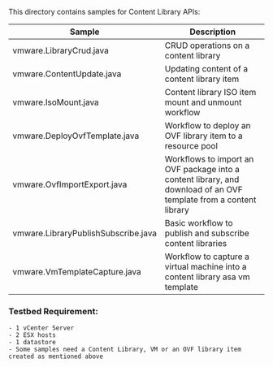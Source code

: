This directory contains samples for Content Library APIs:

Sample                                                                      | Description
----------------------------------------------------------------------------|-------------------------------------------------------------------------------------------------------------------
vmware.LibraryCrud.java                         | CRUD operations on a content library
vmware.ContentUpdate.java              | Updating content of a content library item
vmware.IsoMount.java                        | Content library ISO item mount and unmount workflow
vmware.DeployOvfTemplate.java              | Workflow to deploy an OVF library item to a resource pool
vmware.OvfImportExport.java                | Workflows to import an OVF package into a content library, and download of an OVF template from a content library
vmware.LibraryPublishSubscribe.java | Basic workflow to publish and subscribe content libraries
vmware.VmTemplateCapture.java              | Workflow to capture a virtual machine into a content library asa vm template

### Testbed Requirement:
    - 1 vCenter Server
    - 2 ESX hosts
    - 1 datastore
    - Some samples need a Content Library, VM or an OVF library item created as mentioned above